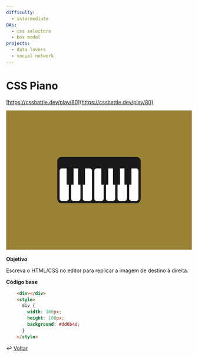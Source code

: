 ```yaml
---
difficulty:
  - intermediate
OAs:
  - css selectors
  - box model
projects:
  - data lovers
  - social network
---
```


# CSS Piano

[https://cssbattle.dev/play/80](https://cssbattle.dev/play/80)

![CSS Piano](css-piano.png)

__Objetivo__

Escreva o HTML/CSS no editor para replicar a imagem de destino à direita.

__Código base__

```html
    <div></div>
    <style>
      div {
        width: 100px;
        height: 100px;
        background: #dd6b4d;
      }
    </style>
```

↩️ [Voltar](../../README.md)
